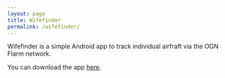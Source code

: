 ```yaml
---
layout: page
title: Wifefinder
permalink: /wifefinder/
---
```


Wifefinder is a simple Android app to track individual airfraft via the OGN
Flarm network.

You can download the app
<a href="{{site-url}}/assets/wifefinder/wifefinder-release.apk" target="_blank">here</a>.
